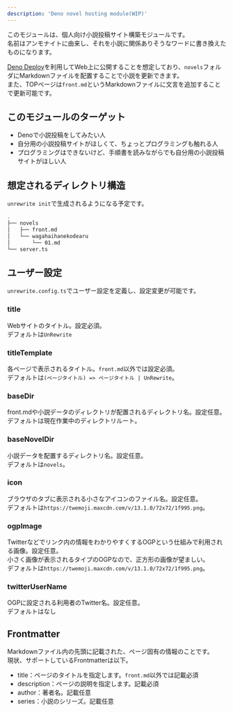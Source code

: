 ```yaml
---
description: 'Deno novel hosting module(WIP)'
---
```


このモジュールは、個人向け小説投稿サイト構築モジュールです。  
名前はアンモナイトに由来し、それを小説に関係ありそうなワードに書き換えたものになります。

[Deno Deploy](https://deno.com/deploy)を利用してWeb上に公開することを想定しており、`novels`フォルダにMarkdownファイルを配置することで小説を更新できます。  
また、TOPページは`front.md`というMarkdownファイルに文言を追加することで更新可能です。

## このモジュールのターゲット
- Denoで小説投稿をしてみたい人
- 自分用の小説投稿サイトがほしくて、ちょっとプログラミングも触れる人
- プログラミングはできないけど、手順書を読みながらでも自分用の小説投稿サイトがほしい人

## 想定されるディレクトリ構造
`unrewrite init`で生成されるようになる予定です。
``` zsh
.
├── novels
│   ├── front.md
│   └── wagahaihanekodearu
│       └── 01.md
└── server.ts
```

## ユーザー設定
`unrewrite.config.ts`でユーザー設定を定義し、設定変更が可能です。

### title
Webサイトのタイトル。設定必須。  
デフォルトは`UnRewrite`

### titleTemplate
各ページで表示されるタイトル。`front.md`以外では設定必須。  
デフォルトは`(ページタイトル) => ページタイトル | UnRewrite`。

### baseDir
front.mdや小説データのディレクトリが配置されるディレクトリ名。設定任意。  
デフォルトは現在作業中のディレクトリルート。

### baseNovelDir
小説データを配置するディレクトリ名。設定任意。  
デフォルトは`novels`。

### icon
ブラウザのタブに表示される小さなアイコンのファイル名。設定任意。  
デフォルトは`https://twemoji.maxcdn.com/v/13.1.0/72x72/1f995.png`。

### ogpImage
Twitterなどでリンク内の情報をわかりやすくするOGPという仕組みで利用される画像。設定任意。  
小さく画像が表示されるタイプのOGPなので、正方形の画像が望ましい。  
デフォルトは`https://twemoji.maxcdn.com/v/13.1.0/72x72/1f995.png`。

### twitterUserName
OGPに設定される利用者のTwitter名。設定任意。  
デフォルトはなし

## Frontmatter
Markdownファイル内の先頭に記載された、ページ固有の情報のことです。  
現状、サポートしているFrontmatterは以下。

- title：ページのタイトルを指定します。`front.md`以外では記載必須
- description：ページの説明を指定します。記載必須
- author：著者名。記載任意
- series：小説のシリーズ。記載任意
